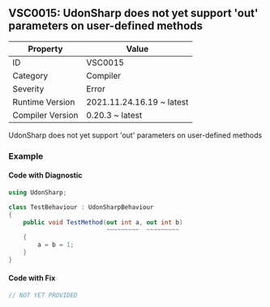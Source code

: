 ## VSC0015: UdonSharp does not yet support 'out' parameters on user\-defined methods

| Property         | Value                     | 
| ---------------- | ------------------------- | 
| ID               | VSC0015                   | 
| Category         | Compiler                  | 
| Severity         | Error                     | 
| Runtime Version  | 2021.11.24.16.19 ~ latest | 
| Compiler Version | 0.20.3 ~ latest           | 

UdonSharp does not yet support 'out' parameters on user\-defined methods  

### Example

#### Code with Diagnostic


```csharp
using UdonSharp;

class TestBehaviour : UdonSharpBehaviour
{
    public void TestMethod(out int a, out int b)
                           ~~~~~~~~~  ~~~~~~~~~
    {
        a = b = 1;
    }
}
```

#### Code with Fix


```csharp
// NOT YET PROVIDED
```


